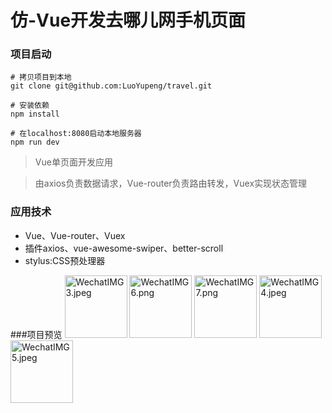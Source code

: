 # 仿-Vue开发去哪儿网手机页面



### 项目启动

``` 
# 拷贝项目到本地
git clone git@github.com:LuoYupeng/travel.git

# 安装依赖
npm install

# 在localhost:8080启动本地服务器
npm run dev

```
>   Vue单页面开发应用

>   由axios负责数据请求，Vue-router负责路由转发，Vuex实现状态管理
  

### 应用技术
- Vue、Vue-router、Vuex
- 插件axios、vue-awesome-swiper、better-scroll
- stylus:CSS预处理器

###项目预览
<img src="https://i.loli.net/2019/05/19/5ce159f95317b37629.jpeg" alt="WechatIMG3.jpeg" width='100' />
<img src="https://i.loli.net/2019/05/19/5ce159f9738b144983.png" alt="WechatIMG6.png"  width='100'/>
<img src="https://i.loli.net/2019/05/19/5ce159f93fc3f34608.png" alt="WechatIMG7.png" width='100' />
<img src="https://i.loli.net/2019/05/19/5ce159f95a57e47298.jpeg" alt="WechatIMG4.jpeg"  width='100'/>
<img src="https://i.loli.net/2019/05/19/5ce159f9781c741081.jpeg" alt="WechatIMG5.jpeg" width='100' />

